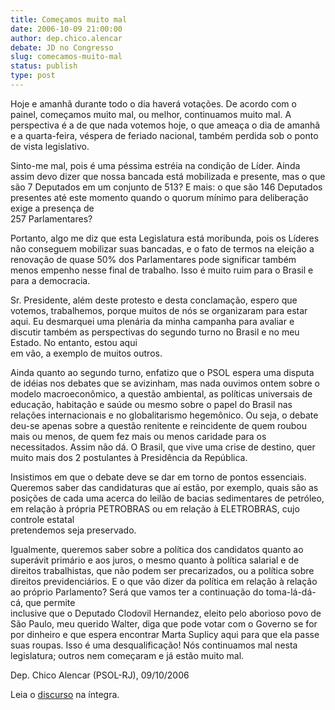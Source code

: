 ```yaml
---
title: Começamos muito mal
date: 2006-10-09 21:00:00
author: dep.chico.alencar
debate: JD no Congresso
slug: comecamos-muito-mal
status: publish 
type: post
---
```


Hoje e amanhã durante todo o dia haverá votações. De acordo com o painel, começamos muito mal, ou melhor, continuamos muito mal. A perspectiva é a de que nada votemos hoje, o que ameaça o dia de amanhã e a quarta-feira, véspera de feriado nacional, também perdida sob o ponto de vista legislativo.   
  
Sinto-me mal, pois é uma péssima estréia na condição de Líder. Ainda assim devo dizer que nossa bancada está mobilizada e presente, mas o que são 7 Deputados em um conjunto de 513? E mais: o que são 146 Deputados presentes até este momento quando o quorum mínimo para deliberação exige a presença de  
257 Parlamentares?  
  
Portanto, algo me diz que esta Legislatura está moribunda, pois os Líderes não conseguem mobilizar suas bancadas, e o fato de termos na eleição a renovação de quase 50% dos Parlamentares pode significar também menos empenho nesse final de trabalho. Isso é muito ruim para o Brasil e para a democracia.  
  
Sr. Presidente, além deste protesto e desta conclamação, espero que votemos, trabalhemos, porque muitos de nós se organizaram para estar aqui. Eu desmarquei uma plenária da minha campanha para avaliar e discutir também as perspectivas do segundo turno no Brasil e no meu Estado. No entanto, estou aqui  
em vão, a exemplo de muitos outros.  
  
Ainda quanto ao segundo turno, enfatizo que o PSOL espera uma disputa de idéias nos debates que se avizinham, mas nada ouvimos ontem sobre o modelo macroeconômico, a questão ambiental, as políticas universais de educação, habitação e saúde ou mesmo sobre o papel do Brasil nas relações internacionais e no globalitarismo hegemônico. Ou seja, o debate deu-se apenas sobre a questão renitente e reincidente de quem roubou mais ou menos, de quem fez mais ou menos caridade para os necessitados. Assim não dá. O Brasil, que vive uma crise de destino, quer muito mais dos 2 postulantes à Presidência da República.  
  
Insistimos em que o debate deve se dar em torno de pontos essenciais. Queremos saber das candidaturas que aí estão, por exemplo, quais são as posições de cada uma acerca do leilão de bacias sedimentares de petróleo, em relação à própria PETROBRAS ou em relação à ELETROBRAS, cujo controle estatal  
pretendemos seja preservado.  
  
Igualmente, queremos saber sobre a política dos candidatos quanto ao superávit primário e aos juros, o mesmo quanto à política salarial e de direitos trabalhistas, que não podem ser precarizados, ou a política sobre direitos previdenciários. E o que vão dizer da política em relação à relação ao próprio Parlamento? Será que vamos ter a continuação do toma-lá-dá-cá, que permite  
inclusive que o Deputado Clodovil Hernandez, eleito pelo aborioso povo de São Paulo, meu querido Walter, diga que pode votar com o Governo se for por dinheiro e que espera encontrar Marta Suplicy aqui para que ela passe suas roupas. Isso é uma desqualificação! Nós continuamos mal nesta legislatura; outros nem começaram e já estão muito mal.


Dep. Chico Alencar (PSOL-RJ), 09/10/2006  
  
Leia o [discurso](http://www.camara.gov.br/internet/plenario/notas/extraord/en091006.pdf) na íntegra.


